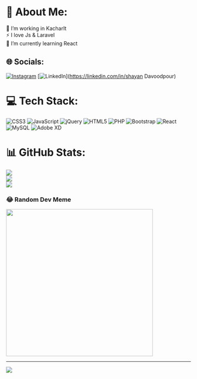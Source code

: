 # 💫 About Me:
🔭 I’m working in KacharIt<br>⚡ I love Js & Laravel<br>🌱 I’m currently learning React


## 🌐 Socials:
[![Instagram](https://img.shields.io/badge/Instagram-%23E4405F.svg?logo=Instagram&logoColor=white)](https://instagram.com/mrshyno) [![LinkedIn](https://img.shields.io/badge/LinkedIn-%230077B5.svg?logo=linkedin&logoColor=white)](https://linkedin.com/in/shayan Davoodpour) 

# 💻 Tech Stack:
![CSS3](https://img.shields.io/badge/css3-%231572B6.svg?style=for-the-badge&logo=css3&logoColor=white) ![JavaScript](https://img.shields.io/badge/javascript-%23323330.svg?style=for-the-badge&logo=javascript&logoColor=%23F7DF1E) ![jQuery](https://img.shields.io/badge/jquery-%230769AD.svg?style=for-the-badge&logo=jquery&logoColor=white) ![HTML5](https://img.shields.io/badge/html5-%23E34F26.svg?style=for-the-badge&logo=html5&logoColor=white) ![PHP](https://img.shields.io/badge/php-%23777BB4.svg?style=for-the-badge&logo=php&logoColor=white) ![Bootstrap](https://img.shields.io/badge/bootstrap-%238511FA.svg?style=for-the-badge&logo=bootstrap&logoColor=white) ![React](https://img.shields.io/badge/react-%2320232a.svg?style=for-the-badge&logo=react&logoColor=%2361DAFB) ![MySQL](https://img.shields.io/badge/mysql-%2300000f.svg?style=for-the-badge&logo=mysql&logoColor=white) ![Adobe XD](https://img.shields.io/badge/Adobe%20XD-470137?style=for-the-badge&logo=Adobe%20XD&logoColor=#FF61F6)
# 📊 GitHub Stats:
![](https://github-readme-stats.vercel.app/api?username=MrShyno&theme=gruvbox&hide_border=false&include_all_commits=false&count_private=false)<br/>
![](https://github-readme-streak-stats.herokuapp.com/?user=MrShyno&theme=gruvbox&hide_border=false)<br/>
![](https://github-readme-stats.vercel.app/api/top-langs/?username=MrShyno&theme=gruvbox&hide_border=false&include_all_commits=false&count_private=false&layout=compact)

### 😂 Random Dev Meme
<img src='https://randommeme-five.vercel.app/' style="height: 400px;"/>

---
[![](https://visitcount.itsvg.in/api?id=MrShyno&icon=0&color=0)](https://visitcount.itsvg.in)

<!-- Proudly created with GPRM ( https://gprm.itsvg.in ) -->
